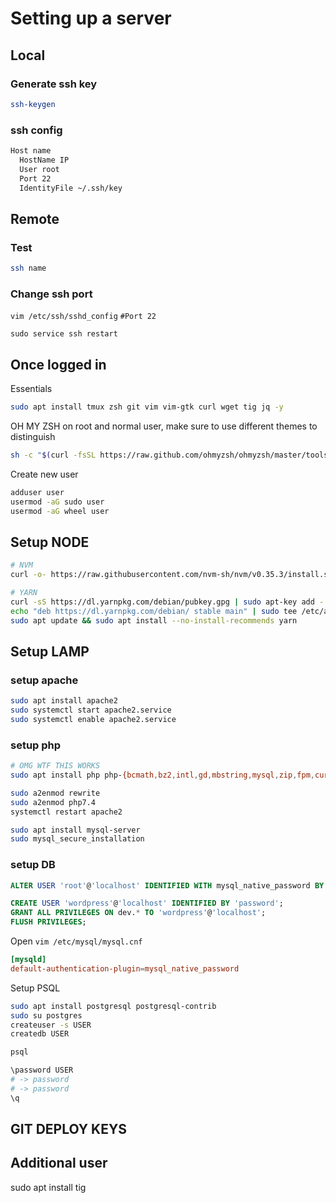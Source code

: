 # Setting up a server

## Local

### Generate ssh key

```sh
ssh-keygen
```

### ssh config

```sh
Host name
  HostName IP
  User root
  Port 22
  IdentityFile ~/.ssh/key
```

## Remote

### Test

```sh
ssh name
```

### Change ssh port

`vim /etc/ssh/sshd_config`
`#Port 22`

`sudo service ssh restart`

## Once logged in

Essentials

```sh
sudo apt install tmux zsh git vim vim-gtk curl wget tig jq -y
```

OH MY ZSH on root and normal user, make sure to use different themes to distinguish 
```sh
sh -c "$(curl -fsSL https://raw.github.com/ohmyzsh/ohmyzsh/master/tools/install.sh)"
```

Create new user

```sh
adduser user
usermod -aG sudo user
usermod -aG wheel user
```

## Setup NODE

```sh
# NVM
curl -o- https://raw.githubusercontent.com/nvm-sh/nvm/v0.35.3/install.sh | bash

# YARN
curl -sS https://dl.yarnpkg.com/debian/pubkey.gpg | sudo apt-key add -
echo "deb https://dl.yarnpkg.com/debian/ stable main" | sudo tee /etc/apt/sources.list.d/yarn.list
sudo apt update && sudo apt install --no-install-recommends yarn
```

## Setup LAMP

### setup apache

```sh
sudo apt install apache2
sudo systemctl start apache2.service
sudo systemctl enable apache2.service
```

### setup php

```sh
# OMG WTF THIS WORKS
sudo apt install php php-{bcmath,bz2,intl,gd,mbstring,mysql,zip,fpm,curl,dom} -y

sudo a2enmod rewrite
sudo a2enmod php7.4
systemctl restart apache2
```

```sh
sudo apt install mysql-server
sudo mysql_secure_installation
```

### setup DB

```sql
ALTER USER 'root'@'localhost' IDENTIFIED WITH mysql_native_password BY '<password>';

CREATE USER 'wordpress'@'localhost' IDENTIFIED BY 'password';
GRANT ALL PRIVILEGES ON dev.* TO 'wordpress'@'localhost';
FLUSH PRIVILEGES;
```

Open `vim /etc/mysql/mysql.cnf`

```conf
[mysqld]
default-authentication-plugin=mysql_native_password
```

Setup PSQL

```sh
sudo apt install postgresql postgresql-contrib
sudo su postgres
createuser -s USER
createdb USER

psql

\password USER
# -> password
# -> password
\q
```

## GIT DEPLOY KEYS

## Additional user

sudo apt install tig
